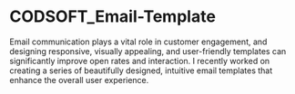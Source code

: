 # CODSOFT_Email-Template
Email communication plays a vital role in customer engagement, and designing responsive, visually appealing, and user-friendly templates can significantly improve open rates and interaction. I recently worked on creating a series of beautifully designed, intuitive email templates that enhance the overall user experience.
